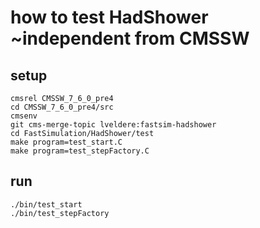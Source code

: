 # how to test HadShower ~independent from CMSSW

## setup
```
cmsrel CMSSW_7_6_0_pre4
cd CMSSW_7_6_0_pre4/src
cmsenv
git cms-merge-topic lveldere:fastsim-hadshower
cd FastSimulation/HadShower/test
make program=test_start.C
make program=test_stepFactory.C
```

## run

```
./bin/test_start
./bin/test_stepFactory
```
